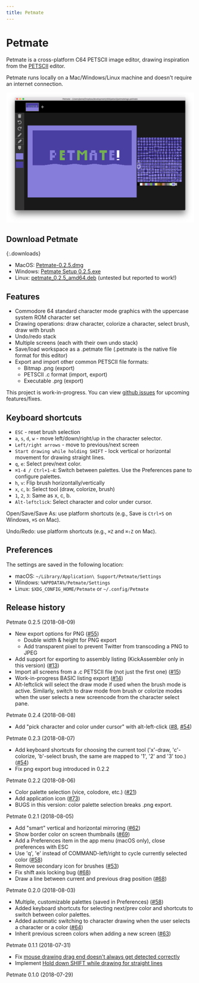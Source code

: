 ```yaml
---
title: Petmate
---
```


# Petmate

Petmate is a cross-platform C64 PETSCII image editor, drawing inspiration from the [PETSCII](http://www.kameli.net/marq/?page_id=2717) editor.

Petmate runs locally on a Mac/Windows/Linux machine and doesn't require an internet connection.

![Screenshot](img/screenshot1.png)

## Download Petmate
{:.downloads}
* MacOS: <a href='http://nurpax.com/petmate/releases/mac/Petmate-0.2.5.dmg'>Petmate-0.2.5.dmg</a>
* Windows: <a href='http://nurpax.com/petmate/releases/win/Petmate%20Setup%200.2.5.exe'>Petmate Setup 0.2.5.exe</a>
* Linux: <a href='http://nurpax.com/petmate/releases/linux/petmate_0.2.5_amd64.deb'>petmate_0.2.5_amd64.deb</a> (untested but reported to work!)

## Features

- Commodore 64 standard character mode graphics with the uppercase system ROM character set
- Drawing operations: draw character, colorize a character, select brush, draw with brush
- Undo/redo stack
- Multiple screens (each with their own undo stack)
- Save/load workspace as a .petmate file (.petmate is the native file format for this editor)
- Export and import other common PETSCII file formats:
  - Bitmap .png (export)
  - PETSCII .c format (import, export)
  - Executable .prg (export)

This project is work-in-progress.  You can view [github issues](https://github.com/nurpax/petmate/issues) for upcoming features/fixes.

## Keyboard shortcuts

- `ESC` - reset brush selection
- `a`, `s`, `d`, `w` - move left/down/right/up in the character selector.
- `Left/right arrows` - move to previous/next screen
- `Start drawing while holding SHIFT` - lock vertical or horizontal movement for drawing straight lines.
- `q`, `e`: Select prev/next color.
- `⌘1-4 / Ctrl+1-4`: Switch between palettes.  Use the Preferences pane to configure palettes.
- `h`, `v`: Flip brush horizontally/vertically
- `x`, `c`, `b`: Select tool (draw, colorize, brush)
- `1`, `2`, `3`: Same as x, c, b.
- `Alt-leftclick`: Select character and color under cursor.

Open/Save/Save As: use platform shortcuts (e.g., Save is `Ctrl+S` on Windows, `⌘S` on Mac).

Undo/Redo: use platform shortcuts (e.g., `⌘Z` and `⌘⇧Z` on Mac).

## Preferences

The settings are saved in the following location:

- macOS: `~/Library/Application\ Support/Petmate/Settings`
- Windows: `%APPDATA%/Petmate/Settings`
- Linux: `$XDG_CONFIG_HOME/Petmate` or `~/.config/Petmate`

## Release history

Petmate 0.2.5 (2018-08-09)
- New export options for PNG ([#55](https://github.com/nurpax/petmate/issues/55))
  - Double width & height for PNG export
  - Add transparent pixel to prevent Twitter from transcoding a PNG to JPEG
- Add support for exporting to assembly listing (KickAssembler only in this version) ([#13](https://github.com/nurpax/petmate/issues/13))
- Import all screens from a .c PETSCII file (not just the first one) ([#15](https://github.com/nurpax/petmate/issues/15))
- Work-in-progress BASIC listing export ([#14](https://github.com/nurpax/petmate/issues/14))
- Alt-leftclick will select the draw mode if used when the brush mode is active.  Similarly, switch to draw mode from brush or colorize modes when the user selects a new screencode from the character select pane.

Petmate 0.2.4 (2018-08-08)
- Add "pick character and color under cursor" with alt-left-click ([#8](https://github.com/nurpax/petmate/issues/8), [#54](https://github.com/nurpax/petmate/issues/54))

Petmate 0.2.3 (2018-08-07)
- Add keyboard shortcuts for choosing the current tool ('x'-draw, 'c'-colorize, 'b'-select brush, the same are mapped to '1', '2' and '3' too.) ([#54](https://github.com/nurpax/petmate/issues/54))
- Fix png export bug introduced in 0.2.2

Petmate 0.2.2 (2018-08-06)

- Color palette selection (vice, colodore, etc.) ([#21](https://github.com/nurpax/petmate/issues/21))
- Add application icon ([#73](https://github.com/nurpax/petmate/issues/73))
- BUGS in this version: color palette selection breaks .png export.

Petmate 0.2.1 (2018-08-05)
- Add "smart" vertical and horizontal mirroring ([#62](https://github.com/nurpax/petmate/issues/62))
- Show border color on screen thumbnails ([#69](https://github.com/nurpax/petmate/issues/69))
- Add a Preferences item in the app menu (macOS only), close preferences with ESC
- Use 'q', 'e' instead of COMMAND-left/right to cycle currently selected color ([#58](https://github.com/nurpax/petmate/issues/58))
- Remove secondary icon for brushes ([#53](https://github.com/nurpax/petmate/issues/53))
- Fix shift axis locking bug ([#68](https://github.com/nurpax/petmate/issues/68))
- Draw a line between current and previous drag position ([#68](https://github.com/nurpax/petmate/issues/68))

Petmate 0.2.0 (2018-08-03)
- Multiple, customizable palettes (saved in Preferences) ([#58](https://github.com/nurpax/petmate/issues/58))
- Added keyboard shortcuts for selecting next/prev color and shortcuts to switch between color palettes.
- Added automatic switching to character drawing when the user selects a character or a color ([#64](https://github.com/nurpax/petmate/issues/64))
- Inherit previous screen colors when adding a new screen ([#63](https://github.com/nurpax/petmate/issues/63))


Petmate 0.1.1 (2018-07-31)
- Fix [mouse drawing drag end doesn't always get detected correctly](https://github.com/nurpax/petmate/issues/45)
- Implement [Hold down SHIFT while drawing for straight lines](https://github.com/nurpax/petmate/issues/9)

Petmate 0.1.0 (2018-07-29)

